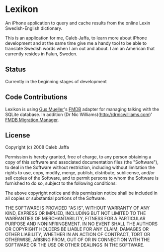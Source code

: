 # Lexikon

An iPhone application to query and cache results from the online Lexin Swedish-English dictionary.

This is an application for me, Caleb Jaffa, to learn more about iPhone development and at the same time give me a handy tool to be able to translate Swedish words when I am out and about. I am an American that currently resides in Falun, Sweden.

## Status

Currently in the beginning stages of development

## Code Contributions

Lexikon is using [Gus Mueller](http://gusmueller.com/)'s [FMDB](http://gusmueller.com/blog/archives/2008/06/new_home_for_fmdb.html) adapter for managing talking with the SQLite database. In addition (Dr Nic Williams)(http://drnicwilliams.com)' [FMDB Migration Manager](http://github.com/mocra/fmdb-migration-manager/).

## License

Copyright (c) 2008 Caleb Jaffa

Permission is hereby granted, free of charge, to any person obtaining
a copy of this software and associated documentation files (the
"Software"), to deal in the Software without restriction, including
without limitation the rights to use, copy, modify, merge, publish,
distribute, sublicense, and/or sell copies of the Software, and to
permit persons to whom the Software is furnished to do so, subject to
the following conditions:

The above copyright notice and this permission notice shall be
included in all copies or substantial portions of the Software.

THE SOFTWARE IS PROVIDED "AS IS", WITHOUT WARRANTY OF ANY KIND,
EXPRESS OR IMPLIED, INCLUDING BUT NOT LIMITED TO THE WARRANTIES OF
MERCHANTABILITY, FITNESS FOR A PARTICULAR PURPOSE AND
NONINFRINGEMENT. IN NO EVENT SHALL THE AUTHORS OR COPYRIGHT HOLDERS BE
LIABLE FOR ANY CLAIM, DAMAGES OR OTHER LIABILITY, WHETHER IN AN ACTION
OF CONTRACT, TORT OR OTHERWISE, ARISING FROM, OUT OF OR IN CONNECTION
WITH THE SOFTWARE OR THE USE OR OTHER DEALINGS IN THE SOFTWARE.